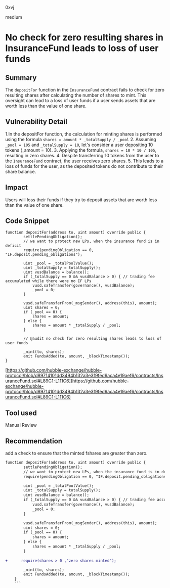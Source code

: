 0xvj

medium

# No check for zero resulting shares in InsuranceFund leads to loss of user funds

## Summary
The `depositFor` function in the `InsuranceFund` contract fails to check for zero resulting shares after calculating the number of shares to mint. This oversight can lead to a loss of user funds if a user sends assets that are worth less than the value of one share.

## Vulnerability Detail

1.In the depositFor function, the calculation for minting shares is performed using the formula 
   `shares = amount * _totalSupply / _pool`
2. Assuming `_pool = 105` and `_totalSupply = 10`, let's consider a user depositing 10 tokens (_amount = 10).
3. Applying the formula, `shares = 10 * 10 / 105`, resulting in zero shares.
4. Despite transferring 10 tokens from the user to the `InsuranceFund` contract, the user receives zero shares.
5. This leads to a loss of funds for the user, as the deposited tokens do not contribute to their share balance.

## Impact
Users will loss their funds if they try to deposit assets that are worth less than the value of one share.


## Code Snippet
```solidity
function depositFor(address to, uint amount) override public {
        settlePendingObligation();
        // we want to protect new LPs, when the insurance fund is in deficit
        require(pendingObligation == 0, "IF.deposit.pending_obligations");

        uint _pool = _totalPoolValue();
        uint _totalSupply = totalSupply();
        uint vusdBalance = balance();
        if (_totalSupply == 0 && vusdBalance > 0) { // trading fee accumulated while there were no IF LPs
            vusd.safeTransfer(governance(), vusdBalance);
            _pool = 0;
        }

        vusd.safeTransferFrom(_msgSender(), address(this), amount);
        uint shares = 0;
        if (_pool == 0) {
            shares = amount;
        } else {
            shares = amount * _totalSupply / _pool;
        }
        
        // @audit no check for zero resulting shares leads to loss of user funds

        _mint(to, shares);
        emit FundsAdded(to, amount, _blockTimestamp());
}
```
[https://github.com/hubble-exchange/hubble-protocol/blob/d89714101dd3494b132a3e3f9fed9aca4e19aef6/contracts/InsuranceFund.sol#L89C1-L111C6](https://github.com/hubble-exchange/hubble-protocol/blob/d89714101dd3494b132a3e3f9fed9aca4e19aef6/contracts/InsuranceFund.sol#L89C1-L111C6)

## Tool used

Manual Review

## Recommendation
add a check to ensure that the minted fshares are greater than zero.
```diff
function depositFor(address to, uint amount) override public {
        settlePendingObligation();
        // we want to protect new LPs, when the insurance fund is in deficit
        require(pendingObligation == 0, "IF.deposit.pending_obligations");

        uint _pool = _totalPoolValue();
        uint _totalSupply = totalSupply();
        uint vusdBalance = balance();
        if (_totalSupply == 0 && vusdBalance > 0) { // trading fee accumulated while there were no IF LPs
            vusd.safeTransfer(governance(), vusdBalance);
            _pool = 0;
        }

        vusd.safeTransferFrom(_msgSender(), address(this), amount);
        uint shares = 0;
        if (_pool == 0) {
            shares = amount;
        } else {
            shares = amount * _totalSupply / _pool;
        }
        
+      require(shares > 0 ,"zero shares minted");

        _mint(to, shares);
        emit FundsAdded(to, amount, _blockTimestamp());
    }
    ```

